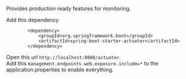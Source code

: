 Provides production ready features for monitoring.

Add this dependency 

```
		<dependency>
			<groupId>org.springframework.boot</groupId>
			<artifactId>spring-boot-starter-actuator</artifactId>
		</dependency>
```

Open this url `http://localhost:8080/actuator`.<br>
Add this `management.endpoints.web.exposure.include=*` to the application.properties
to enable everything.
